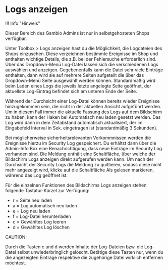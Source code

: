 # Logs anzeigen 

!!! Info "Hinweis"
	

Dieser Bereich des Gambio Admins ist nur in selbstgehosteten Shops verfügbar.

Unter Toolbox \> Logs anzeigen hast du die Möglichkeit, die Logdateien des Shops einzusehen. Diese verzeichnen bestimmte Ereignisse im Shop und enthalten wichtige Details, die z.B. bei der Fehlersuche erforderlich sind. Über das Dropdown-Menü Log-Datei lassen sich die verschiedenen Logs auswählen und anzeigen. Gegebenenfalls kann die Datei sehr viele Einträge enthalten, dann wird sie auf mehrere Seiten aufgeteilt die über das Dropdown-Menü Seite ausgewählt werden können. Standardmäßig wird beim Laden eines Logs die jeweils letzte angelegte Seite geöffnet, der aktuellste Log-Eintrag befindet sich am unteren Ende der Seite.

Während der Durchsicht einer Log-Datei können bereits wieder Ereignisse hinzugekommen sein, die nicht in der aktuellen Ansicht aufgeführt werden. Um in diesem Fall immer die aktuelle Fassung des Logs auf dem Bildschirm zu haben, kann der Haken bei Automatisch neu laden gesetzt werden. Das Log wird dann in dem Zeitabstand automatisch aktualisiert, der im Eingabefeld Interval in Sek. eingetragen ist \(standardmäßig 3 Sekunden\).

Bei möglicherweise sicherheitsrelevanten Vorkommnissen werden die Ereignisse hierzu im Security Log gespeichert. Du erhältst dann über die Admin-Info Box eine Benachrichtigung, dass neue Einträge im Security Log vorhanden sind. Die Meldung enthält eine Schaltfläche, über welche der Bildschirm Logs anzeigen direkt aufgerufen werden kann. Um nach der Durchsicht der Security Logs die Meldung zu quittieren, sodass diese nicht mehr angezeigt wird, klicke auf die Schaltfläche Als gelesen markieren, während das Log geöffnet ist.

Für die einzelnen Funktionen des Bildschirms Logs anzeigen stehen folgende Tastatur-Kürzel zur Verfügung:

-   r = Seite neu laden
-   a = Log automatisch neu laden
-   e = Log neu laden
-   f = Log-Datei herunterladen
-   c = Gewähltes Log leeren
-   d = Gewähltes Log löschen

CAUTION:

Durch die Tasten c und d werden Inhalte der Log-Dateien bzw. die Log-Datei selbst unwiederbringlich gelöscht. Betätige diese Tasten nur, wenn du die angezeigten Einträge respektive die zugehörige Datei wirklich entfernen möchtest.



